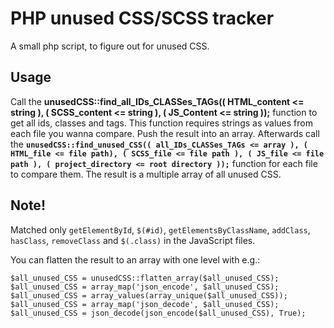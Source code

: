 # PHP unused CSS/SCSS tracker

A small php script, to figure out for unused CSS.

## Usage

Call the **unusedCSS::find_all_IDs_CLASSes_TAGs(( HTML_content <= string ), ( SCSS_content <= string ), ( JS_Content <= string ));** function to get all ids, classes and tags. This function requires strings as values from each file you wanna compare. Push the result into an array. Afterwards call the **`unusedCSS::find_unused_CSS(( all_IDs_CLASSes_TAGs <= array ), ( HTML_file <= file path), ( SCSS_file <= file path ), ( JS_file <= file path ), ( project_directory <= root directory ));`** function for each file to compare them. The result is a multiple array of all unused CSS.

## Note!

Matched only `getElementById`, `$(#id)`, `getElementsByClassName`, `addClass`, `hasClass`, `removeClass` and `$(.class)` in the JavaScript files.

You can flatten the result to an array with one level with e.g.:

    $all_unused_CSS = unusedCSS::flatten_array($all_unused_CSS);
    $all_unused_CSS = array_map('json_encode', $all_unused_CSS);
    $all_unused_CSS = array_values(array_unique($all_unused_CSS));
    $all_unused_CSS = array_map('json_decode', $all_unused_CSS);
    $all_unused_CSS = json_decode(json_encode($all_unused_CSS), True);
